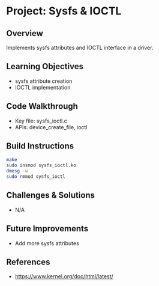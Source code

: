 # Project: Sysfs & IOCTL

## Overview
Implements sysfs attributes and IOCTL interface in a driver.

## Learning Objectives
- sysfs attribute creation
- IOCTL implementation

## Code Walkthrough
- Key file: sysfs_ioctl.c
- APIs: device_create_file, ioctl

## Build Instructions
```bash
make
sudo insmod sysfs_ioctl.ko
dmesg -w
sudo rmmod sysfs_ioctl
```

## Challenges & Solutions
- N/A

## Future Improvements
- Add more sysfs attributes

## References
- https://www.kernel.org/doc/html/latest/
